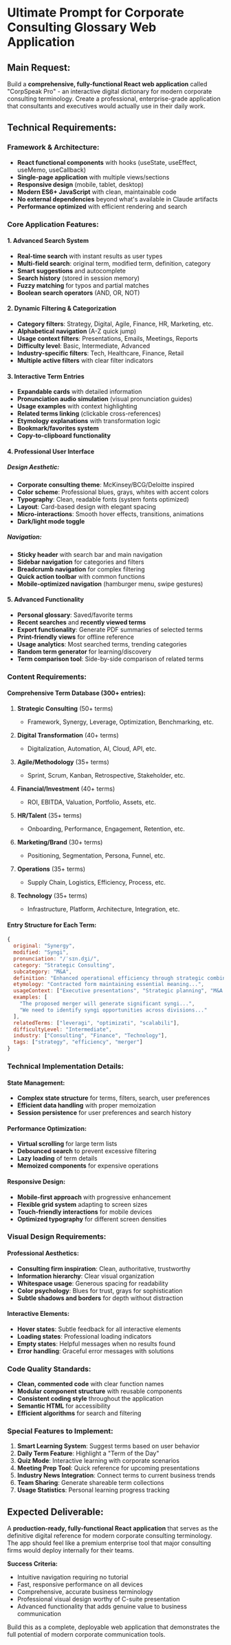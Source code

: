# Ultimate Prompt for Corporate Consulting Glossary Web Application

## Main Request:
Build a **comprehensive, fully-functional React web application** called "CorpSpeak Pro" - an interactive digital dictionary for modern corporate consulting terminology. Create a professional, enterprise-grade application that consultants and executives would actually use in their daily work.

## Technical Requirements:

### Framework & Architecture:
- **React functional components** with hooks (useState, useEffect, useMemo, useCallback)
- **Single-page application** with multiple views/sections
- **Responsive design** (mobile, tablet, desktop)
- **Modern ES6+ JavaScript** with clean, maintainable code
- **No external dependencies** beyond what's available in Claude artifacts
- **Performance optimized** with efficient rendering and search

### Core Application Features:

#### 1. **Advanced Search System**
- **Real-time search** with instant results as user types
- **Multi-field search**: original term, modified term, definition, category
- **Smart suggestions** and autocomplete
- **Search history** (stored in session memory)
- **Fuzzy matching** for typos and partial matches
- **Boolean search operators** (AND, OR, NOT)

#### 2. **Dynamic Filtering & Categorization**
- **Category filters**: Strategy, Digital, Agile, Finance, HR, Marketing, etc.
- **Alphabetical navigation** (A-Z quick jump)
- **Usage context filters**: Presentations, Emails, Meetings, Reports
- **Difficulty level**: Basic, Intermediate, Advanced
- **Industry-specific filters**: Tech, Healthcare, Finance, Retail
- **Multiple active filters** with clear filter indicators

#### 3. **Interactive Term Entries**
- **Expandable cards** with detailed information
- **Pronunciation audio simulation** (visual pronunciation guides)
- **Usage examples** with context highlighting
- **Related terms linking** (clickable cross-references)
- **Etymology explanations** with transformation logic
- **Bookmark/favorites system**
- **Copy-to-clipboard functionality**

#### 4. **Professional User Interface**

##### Design Aesthetic:
- **Corporate consulting theme**: McKinsey/BCG/Deloitte inspired
- **Color scheme**: Professional blues, grays, whites with accent colors
- **Typography**: Clean, readable fonts (system fonts optimized)
- **Layout**: Card-based design with elegant spacing
- **Micro-interactions**: Smooth hover effects, transitions, animations
- **Dark/light mode toggle**

##### Navigation:
- **Sticky header** with search bar and main navigation
- **Sidebar navigation** for categories and filters
- **Breadcrumb navigation** for complex filtering
- **Quick action toolbar** with common functions
- **Mobile-optimized navigation** (hamburger menu, swipe gestures)

#### 5. **Advanced Functionality**
- **Personal glossary**: Saved/favorite terms
- **Recent searches** and **recently viewed terms**
- **Export functionality**: Generate PDF summaries of selected terms
- **Print-friendly views** for offline reference
- **Usage analytics**: Most searched terms, trending categories
- **Random term generator** for learning/discovery
- **Term comparison tool**: Side-by-side comparison of related terms

### Content Requirements:

#### Comprehensive Term Database (300+ entries):
1. **Strategic Consulting** (50+ terms)
   - Framework, Synergy, Leverage, Optimization, Benchmarking, etc.

2. **Digital Transformation** (40+ terms)
   - Digitalization, Automation, AI, Cloud, API, etc.

3. **Agile/Methodology** (35+ terms)
   - Sprint, Scrum, Kanban, Retrospective, Stakeholder, etc.

4. **Financial/Investment** (40+ terms)
   - ROI, EBITDA, Valuation, Portfolio, Assets, etc.

5. **HR/Talent** (35+ terms)
   - Onboarding, Performance, Engagement, Retention, etc.

6. **Marketing/Brand** (30+ terms)
   - Positioning, Segmentation, Persona, Funnel, etc.

7. **Operations** (35+ terms)
   - Supply Chain, Logistics, Efficiency, Process, etc.

8. **Technology** (35+ terms)
   - Infrastructure, Platform, Architecture, Integration, etc.

#### Entry Structure for Each Term:
```javascript
{
  original: "Synergy",
  modified: "Syngi",
  pronunciation: "/ˈsɪn.dʒi/",
  category: "Strategic Consulting",
  subcategory: "M&A",
  definition: "Enhanced operational efficiency through strategic combination...",
  etymology: "Contracted form maintaining essential meaning...",
  usageContext: ["Executive presentations", "Strategic planning", "M&A discussions"],
  examples: [
    "The proposed merger will generate significant syngi...",
    "We need to identify syngi opportunities across divisions..."
  ],
  relatedTerms: ["leveragi", "optimizati", "scalabili"],
  difficultyLevel: "Intermediate",
  industry: ["Consulting", "Finance", "Technology"],
  tags: ["strategy", "efficiency", "merger"]
}
```

### Technical Implementation Details:

#### State Management:
- **Complex state structure** for terms, filters, search, user preferences
- **Efficient data handling** with proper memoization
- **Session persistence** for user preferences and search history

#### Performance Optimization:
- **Virtual scrolling** for large term lists
- **Debounced search** to prevent excessive filtering
- **Lazy loading** of term details
- **Memoized components** for expensive operations

#### Responsive Design:
- **Mobile-first approach** with progressive enhancement
- **Flexible grid system** adapting to screen sizes
- **Touch-friendly interactions** for mobile devices
- **Optimized typography** for different screen densities

### Visual Design Requirements:

#### Professional Aesthetics:
- **Consulting firm inspiration**: Clean, authoritative, trustworthy
- **Information hierarchy**: Clear visual organization
- **Whitespace usage**: Generous spacing for readability
- **Color psychology**: Blues for trust, grays for sophistication
- **Subtle shadows and borders** for depth without distraction

#### Interactive Elements:
- **Hover states**: Subtle feedback for all interactive elements
- **Loading states**: Professional loading indicators
- **Empty states**: Helpful messages when no results found
- **Error handling**: Graceful error messages with solutions

### Code Quality Standards:
- **Clean, commented code** with clear function names
- **Modular component structure** with reusable components
- **Consistent coding style** throughout the application
- **Semantic HTML** for accessibility
- **Efficient algorithms** for search and filtering

### Special Features to Implement:
1. **Smart Learning System**: Suggest terms based on user behavior
2. **Daily Term Feature**: Highlight a "Term of the Day"
3. **Quiz Mode**: Interactive learning with corporate scenarios
4. **Meeting Prep Tool**: Quick reference for upcoming presentations
5. **Industry News Integration**: Connect terms to current business trends
6. **Team Sharing**: Generate shareable term collections
7. **Usage Statistics**: Personal learning progress tracking

## Expected Deliverable:
A **production-ready, fully-functional React application** that serves as the definitive digital reference for modern corporate consulting terminology. The app should feel like a premium enterprise tool that major consulting firms would deploy internally for their teams.

**Success Criteria:**
- Intuitive navigation requiring no tutorial
- Fast, responsive performance on all devices
- Comprehensive, accurate business terminology
- Professional visual design worthy of C-suite presentation
- Advanced functionality that adds genuine value to business communication

Build this as a complete, deployable web application that demonstrates the full potential of modern corporate communication tools.